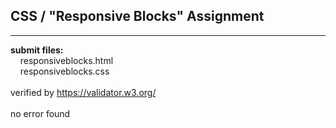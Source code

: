 ## CSS / "Responsive Blocks" Assignment

----

**submit files:**<br />
&nbsp;&nbsp;&nbsp;&nbsp;responsiveblocks.html<br />
&nbsp;&nbsp;&nbsp;&nbsp;responsiveblocks.css<br />
<br />
verified by https://validator.w3.org/<br />
<br />
no error found<br />

